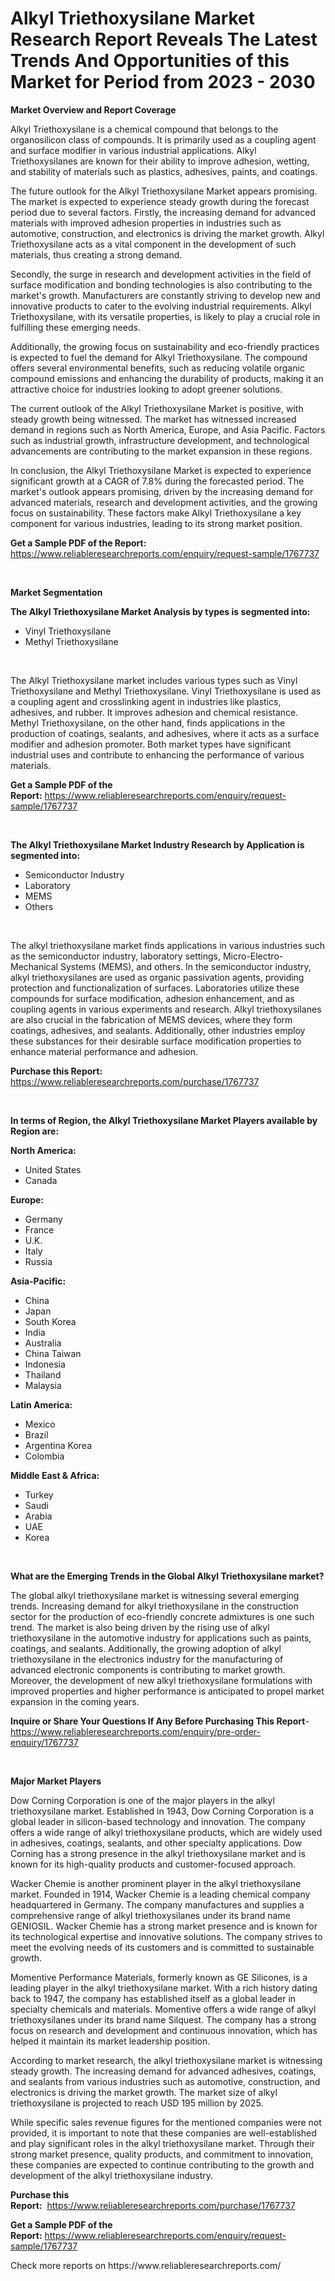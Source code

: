 <p><h1>Alkyl Triethoxysilane Market Research Report Reveals The Latest Trends And Opportunities of this Market for Period from 2023 - 2030</h1></p><p><strong>Market Overview and Report Coverage</strong></p>
<p><p>Alkyl Triethoxysilane is a chemical compound that belongs to the organosilicon class of compounds. It is primarily used as a coupling agent and surface modifier in various industrial applications. Alkyl Triethoxysilanes are known for their ability to improve adhesion, wetting, and stability of materials such as plastics, adhesives, paints, and coatings.</p><p>The future outlook for the Alkyl Triethoxysilane Market appears promising. The market is expected to experience steady growth during the forecast period due to several factors. Firstly, the increasing demand for advanced materials with improved adhesion properties in industries such as automotive, construction, and electronics is driving the market growth. Alkyl Triethoxysilane acts as a vital component in the development of such materials, thus creating a strong demand.</p><p>Secondly, the surge in research and development activities in the field of surface modification and bonding technologies is also contributing to the market's growth. Manufacturers are constantly striving to develop new and innovative products to cater to the evolving industrial requirements. Alkyl Triethoxysilane, with its versatile properties, is likely to play a crucial role in fulfilling these emerging needs.</p><p>Additionally, the growing focus on sustainability and eco-friendly practices is expected to fuel the demand for Alkyl Triethoxysilane. The compound offers several environmental benefits, such as reducing volatile organic compound emissions and enhancing the durability of products, making it an attractive choice for industries looking to adopt greener solutions.</p><p>The current outlook of the Alkyl Triethoxysilane Market is positive, with steady growth being witnessed. The market has witnessed increased demand in regions such as North America, Europe, and Asia Pacific. Factors such as industrial growth, infrastructure development, and technological advancements are contributing to the market expansion in these regions.</p><p>In conclusion, the Alkyl Triethoxysilane Market is expected to experience significant growth at a CAGR of 7.8% during the forecasted period. The market's outlook appears promising, driven by the increasing demand for advanced materials, research and development activities, and the growing focus on sustainability. These factors make Alkyl Triethoxysilane a key component for various industries, leading to its strong market position.</p></p>
<p><strong>Get a Sample PDF of the Report:</strong> <a href="https://www.reliableresearchreports.com/enquiry/request-sample/1767737">https://www.reliableresearchreports.com/enquiry/request-sample/1767737</a></p>
<p>&nbsp;</p>
<p><strong>Market Segmentation</strong></p>
<p><strong>The Alkyl Triethoxysilane Market Analysis by types is segmented into:</strong></p>
<p><ul><li>Vinyl Triethoxysilane</li><li>Methyl Triethoxysilane</li></ul></p>
<p>&nbsp;</p>
<p><p>The Alkyl Triethoxysilane market includes various types such as Vinyl Triethoxysilane and Methyl Triethoxysilane. Vinyl Triethoxysilane is used as a coupling agent and crosslinking agent in industries like plastics, adhesives, and rubber. It improves adhesion and chemical resistance. Methyl Triethoxysilane, on the other hand, finds applications in the production of coatings, sealants, and adhesives, where it acts as a surface modifier and adhesion promoter. Both market types have significant industrial uses and contribute to enhancing the performance of various materials.</p></p>
<p><strong>Get a Sample PDF of the Report:</strong>&nbsp;<a href="https://www.reliableresearchreports.com/enquiry/request-sample/1767737">https://www.reliableresearchreports.com/enquiry/request-sample/1767737</a></p>
<p>&nbsp;</p>
<p><strong>The Alkyl Triethoxysilane Market Industry Research by Application is segmented into:</strong></p>
<p><ul><li>Semiconductor Industry</li><li>Laboratory</li><li>MEMS</li><li>Others</li></ul></p>
<p>&nbsp;</p>
<p><p>The alkyl triethoxysilane market finds applications in various industries such as the semiconductor industry, laboratory settings, Micro-Electro-Mechanical Systems (MEMS), and others. In the semiconductor industry, alkyl triethoxysilanes are used as organic passivation agents, providing protection and functionalization of surfaces. Laboratories utilize these compounds for surface modification, adhesion enhancement, and as coupling agents in various experiments and research. Alkyl triethoxysilanes are also crucial in the fabrication of MEMS devices, where they form coatings, adhesives, and sealants. Additionally, other industries employ these substances for their desirable surface modification properties to enhance material performance and adhesion.</p></p>
<p><strong>Purchase this Report:</strong>&nbsp; <a href="https://www.reliableresearchreports.com/purchase/1767737">https://www.reliableresearchreports.com/purchase/1767737</a></p>
<p>&nbsp;</p>
<p><strong>In terms of Region, the Alkyl Triethoxysilane Market Players available by Region are:</strong></p>
<p>
    <p> <strong> North America: </strong>
        <ul>
            <li>United States</li>
            <li>Canada</li>
        </ul>
        </p> 
    <p> <strong> Europe: </strong>
        <ul>
            <li>Germany</li>
            <li>France</li>
            <li>U.K.</li>
            <li>Italy</li>
            <li>Russia</li>
        </ul>
        </p> 
    <p> <strong> Asia-Pacific: </strong>
        <ul>
            <li>China</li>
            <li>Japan</li>
            <li>South Korea</li>
            <li>India</li>
            <li>Australia</li>
            <li>China Taiwan</li>
            <li>Indonesia</li>
            <li>Thailand</li>
            <li>Malaysia</li>
        </ul>
        </p> 
    <p> <strong> Latin America: </strong>
        <ul>
            <li>Mexico</li>
            <li>Brazil</li>
            <li>Argentina Korea</li>
            <li>Colombia</li>
        </ul>
        </p> 
    <p> <strong> Middle East & Africa: </strong>
        <ul>
            <li>Turkey</li>
            <li>Saudi</li>
            <li>Arabia</li>
            <li>UAE</li>
            <li>Korea</li>
        </ul>
    </p>
    </p>
<p>&nbsp;</p>
<p><strong>What are the Emerging Trends in the Global Alkyl Triethoxysilane market?</strong></p>
<p><p>The global alkyl triethoxysilane market is witnessing several emerging trends. Increasing demand for alkyl triethoxysilane in the construction sector for the production of eco-friendly concrete admixtures is one such trend. The market is also being driven by the rising use of alkyl triethoxysilane in the automotive industry for applications such as paints, coatings, and sealants. Additionally, the growing adoption of alkyl triethoxysilane in the electronics industry for the manufacturing of advanced electronic components is contributing to market growth. Moreover, the development of new alkyl triethoxysilane formulations with improved properties and higher performance is anticipated to propel market expansion in the coming years.</p></p>
<p><strong>Inquire or Share Your Questions If Any Before Purchasing This Report</strong>- <a href="https://www.reliableresearchreports.com/enquiry/pre-order-enquiry/1767737">https://www.reliableresearchreports.com/enquiry/pre-order-enquiry/1767737</a></p>
<p>&nbsp;</p>
<p><strong>Major Market Players</strong></p>
<p><p>Dow Corning Corporation is one of the major players in the alkyl triethoxysilane market. Established in 1943, Dow Corning Corporation is a global leader in silicon-based technology and innovation. The company offers a wide range of alkyl triethoxysilane products, which are widely used in adhesives, coatings, sealants, and other specialty applications. Dow Corning has a strong presence in the alkyl triethoxysilane market and is known for its high-quality products and customer-focused approach.</p><p>Wacker Chemie is another prominent player in the alkyl triethoxysilane market. Founded in 1914, Wacker Chemie is a leading chemical company headquartered in Germany. The company manufactures and supplies a comprehensive range of alkyl triethoxysilanes under its brand name GENIOSIL. Wacker Chemie has a strong market presence and is known for its technological expertise and innovative solutions. The company strives to meet the evolving needs of its customers and is committed to sustainable growth.</p><p>Momentive Performance Materials, formerly known as GE Silicones, is a leading player in the alkyl triethoxysilane market. With a rich history dating back to 1947, the company has established itself as a global leader in specialty chemicals and materials. Momentive offers a wide range of alkyl triethoxysilanes under its brand name Silquest. The company has a strong focus on research and development and continuous innovation, which has helped it maintain its market leadership position.</p><p>According to market research, the alkyl triethoxysilane market is witnessing steady growth. The increasing demand for advanced adhesives, coatings, and sealants from various industries such as automotive, construction, and electronics is driving the market growth. The market size of alkyl triethoxysilane is projected to reach USD 195 million by 2025.</p><p>While specific sales revenue figures for the mentioned companies were not provided, it is important to note that these companies are well-established and play significant roles in the alkyl triethoxysilane market. Through their strong market presence, quality products, and commitment to innovation, these companies are expected to continue contributing to the growth and development of the alkyl triethoxysilane industry.</p></p>
<p><strong>Purchase this Report:</strong>&nbsp;&nbsp;<a href="https://www.reliableresearchreports.com/purchase/1767737">https://www.reliableresearchreports.com/purchase/1767737</a></p>
<p></p>
<p><strong>Get a Sample PDF of the Report:</strong>&nbsp;<a href="https://www.reliableresearchreports.com/enquiry/request-sample/1767737">https://www.reliableresearchreports.com/enquiry/request-sample/1767737</a></p>
<p>Check more reports on https://www.reliableresearchreports.com/</p>